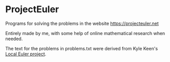 # ProjectEuler

Programs for solving the problems in the website https://projecteuler.net

Entirely made by me, with some help of online mathematical research when needed.

The text for the problems in problems.txt were derived from Kyle Keen's <a href="http://kmkeen.com/local-euler/">Local Euler project</a>.
